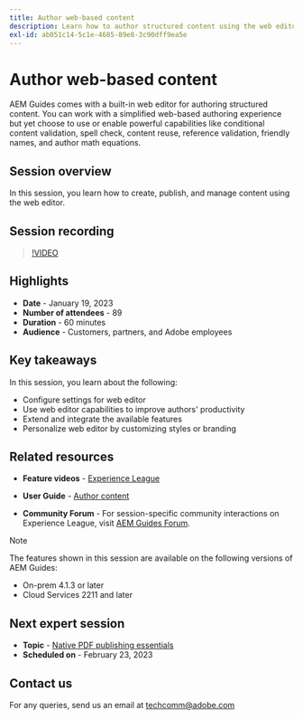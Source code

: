 ```yaml
---
title: Author web-based content
description: Learn how to author structured content using the web editor.
exl-id: ab051c14-5c1e-4685-89e8-3c90dff9ea5e
---
```

# Author web-based content

AEM Guides comes with a built-in web editor for authoring structured content. You can work with a simplified web-based authoring experience but yet choose to use or enable powerful capabilities like conditional content validation, spell check, content reuse, reference validation, friendly names, and author math equations.

## Session overview

In this session, you learn how to create, publish, and manage content using the web editor.

## Session recording

>[!VIDEO](https://video.tv.adobe.com/v/3414171/dita-authoring-ccms-web-author?quality=12&learn=on)

## Highlights

- **Date** - January 19, 2023 
- **Number of attendees** - 89
- **Duration** - 60 minutes
- **Audience** - Customers, partners, and Adobe employees

## Key takeaways

In this session, you learn about the following:
- Configure settings for web editor
- Use web editor capabilities to improve authors' productivity 
- Extend and integrate the available features 
- Personalize web editor by customizing styles or branding
 
## Related resources 

- **Feature videos** -  [Experience League](https://experienceleague.adobe.com/docs/experience-manager-guides-learn/videos/advanced-user-guide/overview.html?lang=en) 
 
- **User Guide** - [Author content](https://help.adobe.com/en_US/xml-documentation-for-adobe-experience-manager/index.html#t=DXML-master-map/authoring-content.html)
 
- **Community Forum** - For session-specific community interactions on Experience League, visit  [AEM Guides Forum](https://experienceleaguecommunities.adobe.com/t5/experience-manager-guides/bd-p/xml-documentation-discussions).

>[!NOTE]
>
> The features shown in this session are available on the following versions of AEM Guides:
> - On-prem 4.1.3 or later
> - Cloud Services 2211 and later

## Next expert session 

- **Topic** - [Native PDF publishing essentials](native-pdf-publishing-essentials-feb23.md) 
- **Scheduled on** - February 23, 2023

## Contact us

For any queries, send us an email at <techcomm@adobe.com>

